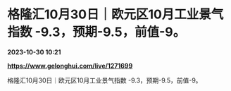 # 格隆汇10月30日｜欧元区10月工业景气指数 -9.3，预期-9.5，前值-9。

**2023-10-30 10:21**

**https://www.gelonghui.com/live/1271699**

格隆汇10月30日｜欧元区10月工业景气指数 -9.3，预期-9.5，前值-9。